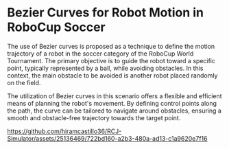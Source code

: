 # Bezier Curves for Robot Motion in RoboCup Soccer

The use of Bezier curves is proposed as a technique to define the motion trajectory of a robot in the soccer category of the RoboCup World Tournament. The primary objective is to guide the robot toward a specific point, typically represented by a ball, while avoiding obstacles. In this context, the main obstacle to be avoided is another robot placed randomly on the field.

The utilization of Bezier curves in this scenario offers a flexible and efficient means of planning the robot's movement. By defining control points along the path, the curve can be tailored to navigate around obstacles, ensuring a smooth and obstacle-free trajectory towards the target point.

https://github.com/hiramcastillo36/RCJ-Simulator/assets/25136469/722bd160-a2b3-480a-ad13-c1a9620e7f16

